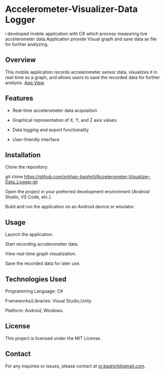 # Accelerometer-Visualizer-Data Logger
i developed mobile application with C# which process measuring live accelerometer data.Application provide Visual graph and save data as file for further analyzing.

## Overview

This mobile application records accelerometer sensor data, visualizes it in real-time as a graph, and allows users to save the recorded data for further analysis.
<a href="https://github.com/orkhan-baghirli/Accelerometer-Visualizer-Data_Logger/blob/2481fb353a8bc831162ca26a8bddf8e34684e07d/Accelerometer-app-screenshot.png">App View</a>

## Features

- Real-time accelerometer data acquisition

- Graphical representation of X, Y, and Z axis values

- Data logging and export functionality

- User-friendly interface

## Installation

Clone the repository:

git clone https://github.com/orkhan-baghirli/Accelerometer-Visualizer-Data_Logger.git

Open the project in your preferred development environment (Android Studio, VS Code, etc.).

Build and run the application on an Android device or emulator.

## Usage

Launch the application.

Start recording accelerometer data.

View real-time graph visualization.

Save the recorded data for later use.

## Technologies Used

Programming Language: C#

Frameworks/Libraries: Visual Studio,Unity

Platform: Android, Windows


## License

This project is licensed under the MIT License.

## Contact

For any inquiries or issues, please contact at or.baghirli@gmail.com.
